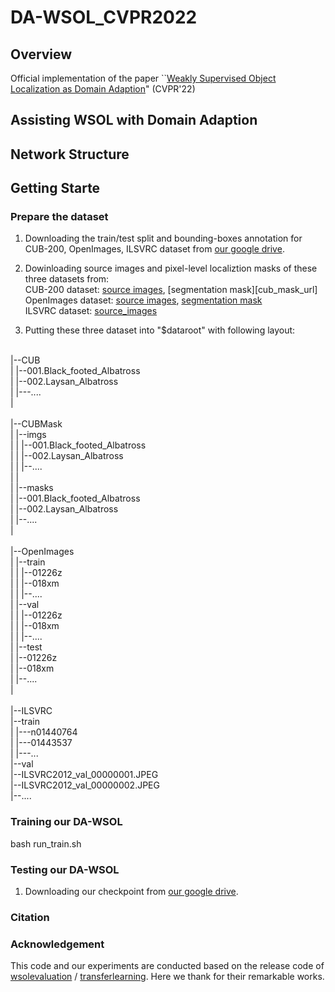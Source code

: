 # DA-WSOL_CVPR2022

## Overview
Official implementation of the paper  ``[Weakly Supervised Object Localization as Domain Adaption][paper_url]" (CVPR'22) 

## Assisting WSOL with Domain Adaption

## Network Structure

## Getting Starte

### Prepare the dataset

1. Downloading the train/test split and bounding-boxes annotation for CUB-200, OpenImages, ILSVRC dataset from [our google drive][meta_url]. 

2. Dowinloading source images and pixel-level localiztion masks of these three datasets from: 
     <br/>CUB-200 dataset: [source images][cub_image_url],  [segmentation mask][cub_mask_url]
     <br/>OpenImages dataset: [source images][open_image_url], [segmentation mask][open_mask_url]
     <br/>ILSVRC dataset: [source_images][ilsvrc_url]

3. Putting these three dataset into "$dataroot" with following layout:

<br/>|--CUB 
<br/>|    |--001.Black_footed_Albatross
<br/>|    |--002.Laysan_Albatross
<br/>|    |---....
<br/>|    
<br/>|--CUBMask
<br/>|    |--imgs
<br/>|    |  |--001.Black_footed_Albatross
<br/>|    |  |--002.Laysan_Albatross
<br/>|    |  |--....
<br/>|    |
<br/>|    |--masks
<br/>|       |--001.Black_footed_Albatross
<br/>|       |--002.Laysan_Albatross
<br/>|       |--....
<br/>|  
<br/>|--OpenImages
<br/>|   |--train
<br/>|   |   |--01226z
<br/>|   |   |--018xm
<br/>|   |   |--....
<br/>|   |--val
<br/>|   |   |--01226z
<br/>|   |   |--018xm
<br/>|   |   |--....
<br/>|   |--test
<br/>|       |--01226z
<br/>|       |--018xm
<br/>|       |--....
<br/>|   
<br/>|--ILSVRC
<br/>    |--train
<br/>    |   |---n01440764
<br/>    |   |---01443537
<br/>    |   |---...
<br/>    |--val
<br/>        |--ILSVRC2012_val_00000001.JPEG
<br/>        |--ILSVRC2012_val_00000002.JPEG
<br/>        |--....

### Training our DA-WSOL

bash run_train.sh

### Testing our DA-WSOL

1. Downloading our checkpoint from [our google drive][checkpoint_url]. 


### Citation


### Acknowledgement
This code and our experiments are conducted based on the release code of [wsolevaluation][EVAL_url] / [transferlearning][tl_url]. Here we thank for their remarkable works.

[EVAL_url]: https://github.com/clovaai/wsolevaluation
[tl_url]: https://github.com/jindongwang/transferlearning


[paper_url]: https://arxiv.org/abs/2203.01714
[checkpoint_url]: https://drive.google.com/drive/folders/1NLrTq8kllz46ESfBSWJFZ638PKPDXLQ1?usp=sharing
[meta_url]: https://drive.google.com/drive/folders/1xQAjoLyD96vRd6OSF72TAGDdGOLVJ0yE?usp=sharing
[cub_image_url]: https://drive.google.com/file/d/1U6cwKHS65wayT9FFvoLIA8cn1k0Ot2M1/view?usp=drive_open
[open_image_url]: https://drive.google.com/file/d/1oOb4WQ-lb8SYppHEg3lWnpHk1X8WVO4e/view
[open_mask_url]: https://drive.google.com/file/d/1eu1YvcZlsEalhXTS_5Ni5tkImCliIPie/view
[ilsvrc_url]: https://image-net.org

